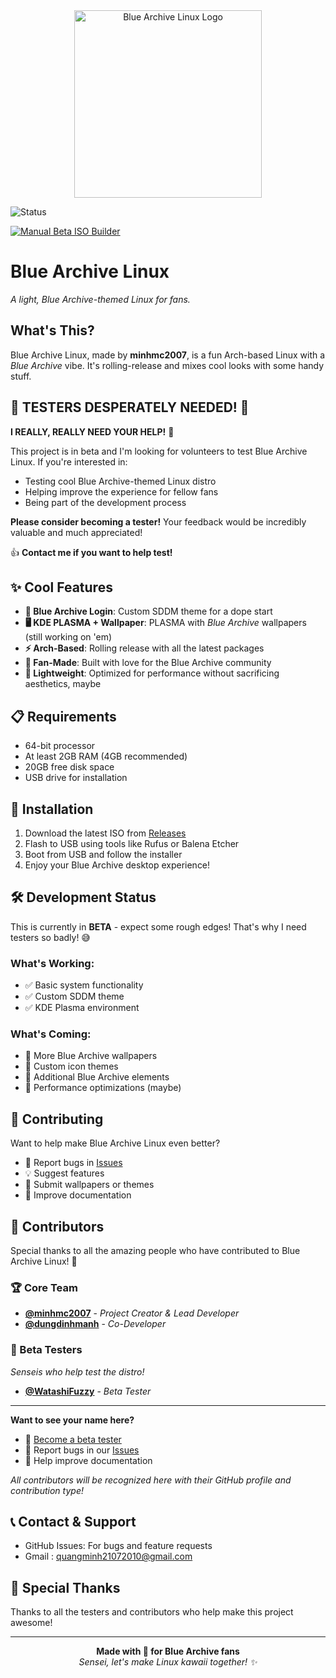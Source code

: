 <div align="center">
  <img src="/BlueArchiveLinux.png" alt="Blue Archive Linux Logo" width="300"/>
</div>

![Status](https://img.shields.io/badge/Status-Beta-red)  

[![Manual Beta ISO Builder](https://github.com/minhmc2007/Blue-Archive-Linux/actions/workflows/beta.yml/badge.svg)](https://github.com/minhmc2007/Blue-Archive-Linux/actions/workflows/beta.yml)

# Blue Archive Linux

*A light, Blue Archive-themed Linux for fans.*

## What's This?

Blue Archive Linux, made by **minhmc2007**, is a fun Arch-based Linux with a *Blue Archive* vibe. It's rolling-release and mixes cool looks with some handy stuff.

## 🚨 TESTERS DESPERATELY NEEDED! 🚨

**I REALLY, REALLY NEED YOUR HELP!** 🙏

This project is in beta and I'm looking for volunteers to test Blue Archive Linux. If you're interested in:
- Testing cool Blue Archive-themed Linux distro
- Helping improve the experience for fellow fans
- Being part of the development process

**Please consider becoming a tester!** Your feedback would be incredibly valuable and much appreciated! 

👍 **Contact me if you want to help test!**

## ✨ Cool Features

- **💙 Blue Archive Login**: Custom SDDM theme for a dope start
- **🖥️ KDE PLASMA + Wallpaper**: PLASMA with *Blue Archive* wallpapers (still working on 'em)
- **⚡ Arch-Based**: Rolling release with all the latest packages
- **🎯 Fan-Made**: Built with love for the Blue Archive community
- **🚀 Lightweight**: Optimized for performance without sacrificing aesthetics, maybe

## 📋 Requirements

- 64-bit processor
- At least 2GB RAM (4GB recommended)
- 20GB free disk space
- USB drive for installation

## 🚀 Installation

1. Download the latest ISO from [Releases](https://github.com/minhmc2007/Blue-Archive-Linux/releases)
2. Flash to USB using tools like Rufus or Balena Etcher
3. Boot from USB and follow the installer
4. Enjoy your Blue Archive desktop experience!

## 🛠️ Development Status

This is currently in **BETA** - expect some rough edges! That's why I need testers so badly! 😅

### What's Working:
- ✅ Basic system functionality
- ✅ Custom SDDM theme
- ✅ KDE Plasma environment

### What's Coming:
- 🔄 More Blue Archive wallpapers
- 🔄 Custom icon themes
- 🔄 Additional Blue Archive elements
- 🔄 Performance optimizations (maybe)

## 🤝 Contributing

Want to help make Blue Archive Linux even better?
- 🐛 Report bugs in [Issues](https://github.com/minhmc2007/Blue-Archive-Linux/issues)
- 💡 Suggest features
- 🎨 Submit wallpapers or themes
- 📖 Improve documentation

## 👥 Contributors

Special thanks to all the amazing people who have contributed to Blue Archive Linux! 💙

### 🏆 Core Team
- **[@minhmc2007](https://github.com/minhmc2007)** - *Project Creator & Lead Developer*
- **[@dungdinhmanh](https://github.com/dungdinhmanh)** - *Co-Developer*

### 🧪 Beta Testers
*Senseis who help test the distro!*
- **[@WatashiFuzzy](https://github.com/WatashiFuzzy)** - *Beta Tester*

---

**Want to see your name here?** 
- 🧪 [Become a beta tester](#-testers-desperately-needed-)
- 🐛 Report bugs in our [Issues](https://github.com/minhmc2007/Blue-Archive-Linux/issues)
- 📖 Help improve documentation

*All contributors will be recognized here with their GitHub profile and contribution type!*

## 📞 Contact & Support

- GitHub Issues: For bugs and feature requests
- Gmail : quangminh21072010@gmail.com 

## 🙏 Special Thanks

Thanks to all the testers and contributors who help make this project awesome!

---

<div align="center">
  <strong>Made with 💙 for Blue Archive fans</strong>
  <br>
  <em>Sensei, let's make Linux kawaii together! ✨</em>
</div>
